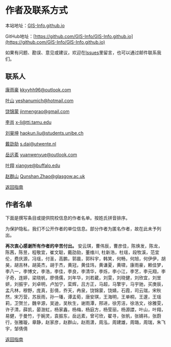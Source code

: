 # 作者及联系方式

本站地址：[GIS-Info.github.io](https://gis-info.github.io/)

GitHub地址：[https://github.com/GIS-Info/GIS-Info.github.io](https://github.com/GIS-Info/GIS-Info.github.io)

如果有问题、勘误、意见或建议，欢迎在[Issues](https://github.com/GIS-Info/GIS-Info.github.io/issues)里留言，也可以通过邮件联系我们。

## 联系人
[康雨豪](https://www.kkyyhh96.site)  [kkyyhh96@outlook.com](mailto:kkyyhh96@outlook.com)

[叶山](https://www.ye-shan.com/) [yeshanumich@hotmail.com](mailto:yeshanumich@hotmail.com)

[饶锦蒙](http://www.jinmengrao.com) [jinmengrao@gmail.com](mailto:jinmengrao@gmail.com)

[李肖](https://sites.google.com/tamu.edu/xiaoli/home) [x-li@tti.tamu.edu](mailto:x-li@tti.tamu.edu)

[刘昊坤](https://github.com/EugeneGIS)  [haokun.liu@students.unibe.ch](mailto:haokun.liu@students.unibe.ch)

[戴劭勍](http://gisersqdai.top/mycv/)  [s.dai@utwente.nl](mailto:s.dai@utwente.nl)

[岳远紊](https://github.com/ywyue) [yuanwenyue@outlook.com](mailto:yuanwenyue@outlook.com)

[叶翔](www.linkedin.com/in/spatialyexiang)  [xiangye@buffalo.edu](mailto:xiangye@buffalo.edu)

[赵群山](https://www.gla.ac.uk/schools/socialpolitical/staff/qunshanzhao/)  [Qunshan.Zhao@glasgow.ac.uk](mailto:Qunshan.Zhao@glasgow.ac.uk)

[返回指南](https://gis-info.github.io/)

## 作者名单

下面是撰写条目或提供院校信息的作者名单。按姓氏拼音排序。

为保护隐私，我们不公开作者的单位信息。部分作者为匿名作者，故在此未予列出。

**再次衷心感谢所有作者的辛苦付出。**
安云琪，曹伟辰，曹彦佳，陈焕发，陈龙，陈茜，陈昱，程敬宜，崔文聪，戴劭勍，董维川, 杜新浩，杜瑶，段牧溪，范宜伦，费庆源，冯瑶，付圣，高鹏，郭晨，郭科宇，韩笑，何畅，何旭，何伊伊，胡昊，胡吉林，胡英杰，胡于杰，黄冠，黄佳玮，黄谦夏，黄啸，康雨豪，赖佳梦，李八一，李博文，李浩，李佳，李良，李清华，李烁，李小江，李艺，李元翔，李子奇，连婷，梁晓帆，廖倩儒，刘年华，刘若葳，刘雯，刘晓健，刘欣宜，刘昱妍，刘振宇，刘卓明，卢加宁，栾辉，吕方正，马超，马擎宇，马宇驰，买庚辰，孟凡林，穆野，庞真，彭倩，乔天，冉泉，饶锦蒙，饶婧，石霞，司云瑞，宋秋然，宋万营，苏辰雨，孙一璠，谭孟荀，唐安琪，王海明，王单桐，王邃，王瑶莉，卫贺兰，魏辛源，吴迪，吴秋生，谢雨潭，邢进，徐芳洁，徐浩文，徐雅雯，许子清，薛凯，晏澍虹，杨家鑫，杨梅，杨庭方，杨莹丽，杨源譞，叶山，叶翔，易健，于曼竹，于婉灵，袁振东，岳远紊，曾可欣，翟寻，张帆，张婧祎，张蔚行，张雅璇，章静，赵家彦，赵群山，赵雨潇，周泓，周建雄，周璐，周瑞，朱飞宇，邹倩倩


[返回指南](https://gis-info.github.io/)

